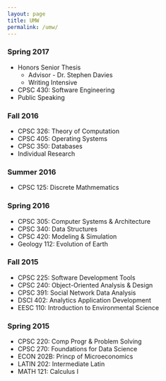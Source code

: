 ```yaml
---
layout: page
title: UMW
permalink: /umw/
---
```



### Spring 2017
* Honors Senior Thesis
  * Advisor - Dr. Stephen Davies
  * Writing Intensive
* CPSC 430: Software Engineering
* Public Speaking

### Fall 2016
* CPSC 326: Theory of Computation
* CPSC 405: Operating Systems
* CPSC 350: Databases
* Individual Research

### Summer 2016
* CPSC 125: Discrete Mathmematics

### Spring 2016
* CPSC 305: Computer Systems & Architecture 
* CPSC 340: Data Structures
* CPSC 420: Modeling & Simulation 
* Geology 112: Evolution of Earth

### Fall 2015
* CPSC 225: Software Development Tools 
* CPSC 240: Object-Oriented Analysis & Design
* CPSC 391: Social Network Data Analysis 
* DSCI 402: Analytics Application Development 
* EESC 110: Introduction to Environmental Science 

### Spring 2015
* CPSC 220: Comp Progr & Problem Solving
* CPSC 270: Foundations for Data Science
* ECON 202B: Princp of Microeconomics
* LATIN	202: Intermediate Latin
* MATH 121: Calculus I
